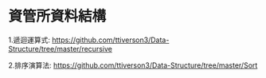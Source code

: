 # 資管所資料結構

1.遞迴運算式:
https://github.com/ttiverson3/Data-Structure/tree/master/recursive


2.排序演算法:
https://github.com/ttiverson3/Data-Structure/tree/master/Sort
